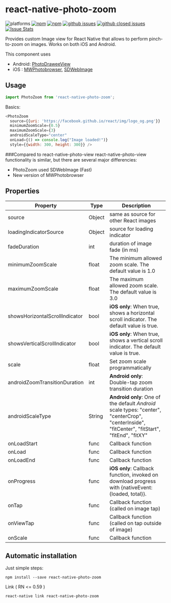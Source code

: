 # react-native-photo-zoom

![platforms](https://img.shields.io/badge/platforms-Android%20%7C%20iOS-brightgreen.svg?style=flat-square&colorB=191A17)
[![npm](https://img.shields.io/npm/v/react-native-photo-zoom.svg?style=flat-square)](https://www.npmjs.com/package/react-native-photo-zoom)
[![npm](https://img.shields.io/npm/dm/react-native-photo-zoom.svg?style=flat-square&colorB=007ec6)](https://www.npmjs.com/package/react-native-photo-zoom)
[![github issues](https://img.shields.io/github/issues/trabricks/react-native-photo-zoom.svg?style=flat-square)](https://github.com/trabricks/react-native-photo-zoom/issues)
[![github closed issues](https://img.shields.io/github/issues-closed/trabricks/react-native-photo-zoom.svg?style=flat-square&colorB=44cc11)](https://github.com/trabricks/react-native-photo-zoom/issues?q=is%3Aissue+is%3Aclosed)
[![Issue Stats](https://img.shields.io/issuestats/i/github/trabricks/react-native-photo-zoom.svg?style=flat-square&colorB=44cc11)](http://github.com/trabricks/react-native-photo-zoom/issues)


Provides custom Image view for React Native that allows to perform
pinch-to-zoom on images. Works on both iOS and Android.

This component uses 
- Android: [PhotoDraweeView](https://github.com/ongakuer/PhotoDraweeView)
- iOS : [MWPhotobrowser](https://github.com/mwaterfall/MWPhotoBrowser), [SDWebImage](https://github.com/SDWebImage/SDWebImage)


## Usage

```javascript
import PhotoZoom from 'react-native-photo-zoom';
```

Basics:
```javascript
<PhotoZoom
  source={{uri: 'https://facebook.github.io/react/img/logo_og.png'}}
  minimumZoomScale={0.5}
  maximumZoomScale={3}
  androidScaleType="center"
  onLoad={() => console.log("Image loaded!")}
  style={{width: 300, height: 300}} />
```


###Compared to react-native-photo-view
react-native-photo-view functionality is similar, but there are several major differencies:
- PhotoZoom used SDWebImage (Fast)
- New version of MWPhotobrowser


## Properties

| Property | Type | Description |
|-----------------|----------|--------------------------------------------------------------|
| source | Object | same as source for other React images |
| loadingIndicatorSource | Object | source for loading indicator |
| fadeDuration | int | duration of image fade (in ms) |
| minimumZoomScale | float | The minimum allowed zoom scale. The default value is 1.0 |
| maximumZoomScale | float | The maximum allowed zoom scale. The default value is 3.0 |
| showsHorizontalScrollIndicator | bool | **iOS only**: When true, shows a horizontal scroll indicator. The default value is true. |
| showsVerticalScrollIndicator | bool | **iOS only**: When true, shows a vertical scroll indicator. The default value is true. |
| scale | float | Set zoom scale programmatically |
androidZoomTransitionDuration | int | **Android only**: Double-tap zoom transition duration |
| androidScaleType | String | **Android only**: One of the default *Android* scale types: "center", "centerCrop", "centerInside", "fitCenter", "fitStart", "fitEnd", "fitXY" |
| onLoadStart | func | Callback function |
| onLoad | func | Callback function |
| onLoadEnd | func | Callback function |
| onProgress | func | **iOS only**: Callback function, invoked on download progress with {nativeEvent: {loaded, total}}. |
| onTap | func | Callback function (called on image tap) |
| onViewTap | func | Callback function (called on tap outside of image) |
| onScale | func | Callback function |

## Automatic installation

Just simple steps:

```console
npm install --save react-native-photo-zoom
```

Link ( RN <= 0.59 )

```console
react-native link react-native-photo-zoom
```
